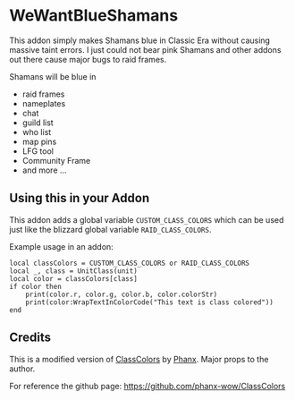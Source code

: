 # WeWantBlueShamans

This addon simply makes Shamans blue in Classic Era without causing massive taint errors.
I just could not bear pink Shamans and other addons out there cause major bugs to raid frames.

Shamans will be blue in

- raid frames
- nameplates
- chat
- guild list
- who list
- map pins
- LFG tool
- Community Frame
- and more ...

## Using this in your Addon

This addon adds a global variable `CUSTOM_CLASS_COLORS` which can be used just like the blizzard global variable `RAID_CLASS_COLORS`.

Example usage in an addon:
```
local classColors = CUSTOM_CLASS_COLORS or RAID_CLASS_COLORS
local _, class = UnitClass(unit)
local color = classColors[class]
if color then
    print(color.r, color.g, color.b, color.colorStr)
    print(color:WrapTextInColorCode("This text is class colored"))
end
```

## Credits

This is a modified version of [ClassColors](https://www.curseforge.com/wow/addons/classcolors) by [Phanx](https://www.curseforge.com/members/phanxaddons/projects). Major props to the author.

For reference the github page: https://github.com/phanx-wow/ClassColors